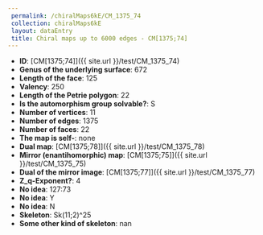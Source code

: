 ```yaml
--- 
 permalink: /chiralMaps6kE/CM_1375_74 
 collection: chiralMaps6kE
 layout: dataEntry
 title: Chiral maps up to 6000 edges - CM[1375;74]
---
```


- **ID**: [CM[1375;74]]({{ site.url }}/test/CM_1375_74)
- **Genus of the underlying surface**: 672
- **Length of the face**: 125
- **Valency**: 250
- **Length of the Petrie polygon**: 22
- **Is the automorphism group solvable?**: S
- **Number of vertices**: 11
- **Number of edges**: 1375
- **Number of faces**: 22
- **The map is self-**: none
- **Dual map**: [CM[1375;78]]({{ site.url }}/test/CM_1375_78)
- **Mirror (enantihomorphic) map**: [CM[1375;75]]({{ site.url }}/test/CM_1375_75)
- **Dual of the mirror image**: [CM[1375;77]]({{ site.url }}/test/CM_1375_77)
- **Z_q-Exponent?**: 4
- **No idea**:  127:73
- **No idea**: Y
- **No idea**: N
- **Skeleton**: Sk(11;2)^25
- **Some other kind of skeleton**: nan

